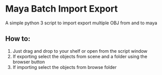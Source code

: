 # Maya Batch Import Export
A simple python 3 script to import export multiple OBJ from and to maya

## How to:
1. Just drag and drop to your shelf or open from the script window
2. If exporting select the objects from scene and a folder using the browser button
3. If importing select the objects from browse folder
